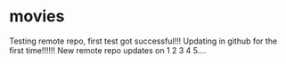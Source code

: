 # movies
Testing remote repo, first test got successful!!!
Updating in github for the first time!!!!!!
New remote repo updates on 1 2 3 4 5....
